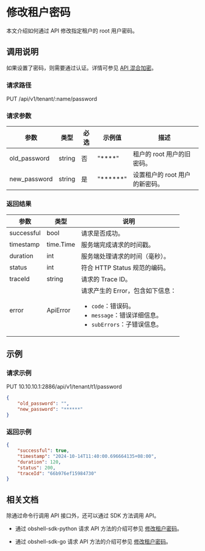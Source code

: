 # 修改租户密码

本文介绍如何通过 API 修改指定租户的 root 用户密码。

## 调用说明

如果设置了密码，则需要通过认证。详情可参见 [API 混合加密](../20.api-hybrid-encryption.md)。

### 请求路径

PUT /api/v1/tenant/:name/password

### 请求参数

| 参数 | 类型 | 必选 | 示例值 | 描述 |
|-------|-----|-----|-----|--------|
| old_password | string | 否 | "****" | 租户的 root 用户的旧密码。 |
| new_password | string | 是 | "******" | 设置租户的 root 用户的新密码。 |

### 返回结果

| 参数 | 类型 | 说明 |
|------|-------|------|
| successful | bool | 请求是否成功。 |
| timestamp | time.Time | 服务端完成请求的时间戳。 |
| duration | int | 服务端处理请求的时间（毫秒）。 |
| status | int | 符合 HTTP Status 规范的编码。 |
| traceId | string | 请求的 Trace ID。 |
| error | ApiError | 请求产生的 Error，包含如下信息：<ul><li><code>code</code>：错误码。</li><li><code>message</code>：错误详细信息。</li><li><code>subErrors</code>：子错误信息。</li></ul> |

## 示例

### 请求示例

PUT 10.10.10.1:2886/api/v1/tenant/t1/password

```json
{
    "old_password": "",
    "new_password": "******"
}
```

### 返回示例

```json
{
    "successful": true,
    "timestamp": "2024-10-14T11:40:00.696664135+08:00",
    "duration": 120,
    "status": 200,
    "traceId": "66b976ef15984730"
}
```

## 相关文档

除通过命令行调用 API 接口外，还可以通过 SDK 方法调用 API。

* 通过 obshell-sdk-python 请求 API 方法的介绍可参见 [修改租户密码](../../500.obshell-sdk-reference/100.python/500.tenant-management/300.change-tenant-password-of-python.md)。

* 通过 obshell-sdk-go 请求 API 方法的介绍可参见 [修改租户密码](../../500.obshell-sdk-reference/200.go/500.tenant-management/300.change-tenant-password-of-go.md)。
